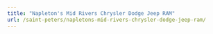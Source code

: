 ```yaml
---
title: "Napleton's Mid Rivers Chrysler Dodge Jeep RAM"
url: /saint-peters/napletons-mid-rivers-chrysler-dodge-jeep-ram/
---
```

